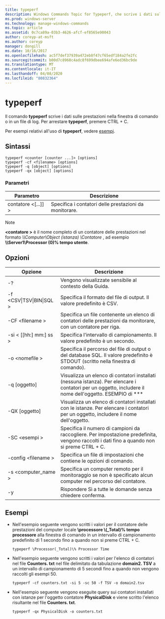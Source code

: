 ```yaml
---
title: typeperf
description: Windows Commands Topic for Typeperf, che scrive i dati sulle prestazioni nella finestra di comando o in un file di log.
ms.prod: windows-server
ms.technology: manage-windows-commands
ms.topic: article
ms.assetid: 0c7ca89a-03b3-4626-afcf-ef8565e90043
author: coreyp-at-msft
ms.author: coreyp
manager: dongill
ms.date: 10/16/2017
ms.openlocfilehash: ac5f7def37939a472eb8f47cf65edf184a2fe2fc
ms.sourcegitcommit: b00d7c8968c4adc8f699dbee694afe6ed36bc9de
ms.translationtype: MT
ms.contentlocale: it-IT
ms.lasthandoff: 04/08/2020
ms.locfileid: "80832364"
---
```

# <a name="typeperf"></a>typeperf

Il comando **typeperf** scrive i dati sulle prestazioni nella finestra di comando o in un file di log. Per arrestare **typeperf**, premere CTRL + C.

Per esempi relativi all'uso di **typeperf**, vedere [esempi](#BKMK_EXAMPLES).

## <a name="syntax"></a>Sintassi

```
typeperf <counter [counter ...]> [options]
typeperf -cf <filename> [options]
typeperf -q [object] [options]
typeperf -qx [object] [options]
```

### <a name="parameters"></a>Parametri

|Parametro|Descrizione|
|---------|-----------|
|contatore \<[...]] >|Specifica i contatori delle prestazioni da monitorare.|

> [!NOTE]
> **\<contatore >** è il nome completo di un contatore delle prestazioni nel formato *\\\\Computer\Object (istanza) \Contatore* , ad esempio **\\\\Server1\Processor (0)\% tempo utente**.

## <a name="options"></a>Opzioni

|                   Opzione                   |                                                         Descrizione                                                          |
|--------------------------------------------|------------------------------------------------------------------------------------------------------------------------------|
|                     -?                     |                                               Vengono visualizzate sensibile al contesto della Guida.                                               |
| -f \<CSV&verbar;TSV&verbar;BIN&verbar;SQL > |                                    Specifica il formato del file di output. Il valore predefinito è CSV.                                     |
|              -CF \<filename >               |              Specifica un file contenente un elenco di contatori delle prestazioni da monitorare, con un contatore per riga.               |
|             -si < [[hh:] mm:] ss >             |                                  Specifica l'intervallo di campionamento. Il valore predefinito è un secondo.                                   |
|               -o \<nomefile >               |     Specifica il percorso del file di output o del database SQL. Il valore predefinito è STDOUT (scritto nella finestra di comando).      |
|                -q [oggetto]                 | Visualizza un elenco di contatori installati (nessuna istanza). Per elencare i contatori per un oggetto, includere il nome dell'oggetto. ESEMPIO di \*\*\* |
|                -QX [oggetto]                |        Visualizza un elenco di contatori installati con le istanze. Per elencare i contatori per un oggetto, includere il nome dell'oggetto.        |
|               -SC \<esempi >               |             Specifica il numero di campioni da raccogliere. Per impostazione predefinita, vengono raccolti i dati fino a quando non si preme CTRL + C.              |
|            -config \<filename >             |                                    Specifica un file di impostazioni che contiene le opzioni di comando.                                     |
|            -s \<computer_name >             |                   Specifica un computer remoto per il monitoraggio se non è specificato alcun computer nel percorso del contatore.                    |
|                     -y                     |                                        Rispondere Sì a tutte le domande senza chiedere conferma.                                        |

## <a name="examples"></a><a name=BKMK_EXAMPLES></a>Esempi

- Nell'esempio seguente vengono scritti i valori per il contatore delle prestazioni del computer locale **\\processore \\(_Total)\% tempo processore** alla finestra di comando in un intervallo di campionamento predefinito di 1 secondo fino a quando non si preme CTRL + C.  
  ```
  typeperf \Processor(_Total)\% Processor Time
  ```  
- Nell'esempio seguente vengono scritti i valori per l'elenco di contatori nel file **Counters. txt** nel file delimitato da tabulazione **domain2. TSV** a un intervallo di campionamento di 5 secondi fino a quando non vengono raccolti gli esempi 50.  
  ```
  typeperf -cf counters.txt -si 5 -sc 50 -f TSV -o domain2.tsv
  ```  
- Nell'esempio seguente vengono eseguite query sui contatori installati con istanze per l'oggetto contatore **PhysicalDisk** e viene scritto l'elenco risultante nel file **Counters. txt**.  
  ```
  typeperf -qx PhysicalDisk -o counters.txt
  ```
